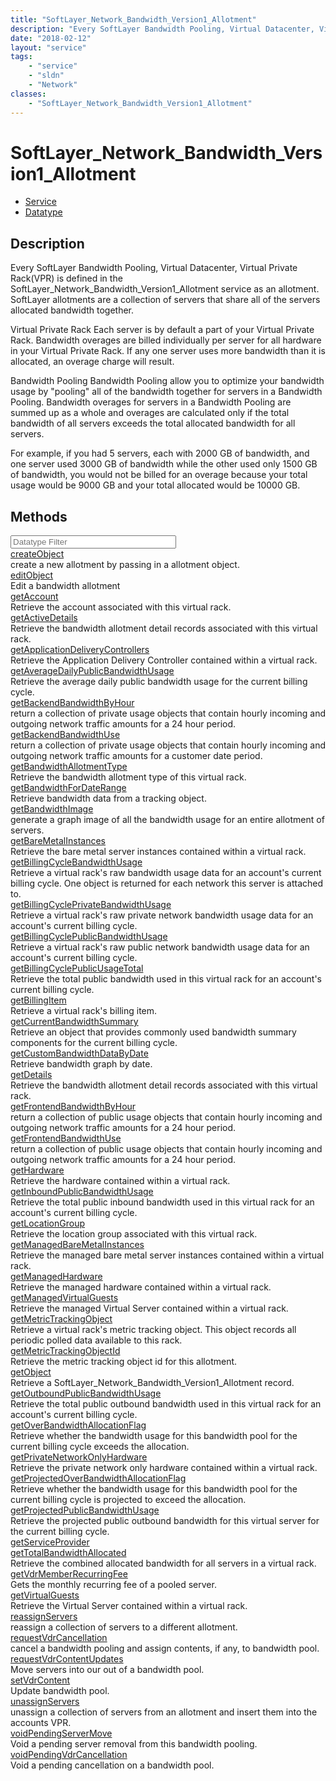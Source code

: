 ```yaml
---
title: "SoftLayer_Network_Bandwidth_Version1_Allotment"
description: "Every SoftLayer Bandwidth Pooling, Virtual Datacenter, Virtual Private Rack(VPR) is defined in the SoftLayer_Network_Ban... "
date: "2018-02-12"
layout: "service"
tags:
    - "service"
    - "sldn"
    - "Network"
classes:
    - "SoftLayer_Network_Bandwidth_Version1_Allotment"
---
```

# SoftLayer_Network_Bandwidth_Version1_Allotment
<div id='service-datatype'>
    <ul id='sldn-reference-tabs'>
    <li id='service'> <a href='/reference/services/SoftLayer_Network_Bandwidth_Version1_Allotment' >Service</a></li>    <li id='datatype'> <a href='/reference/datatypes/SoftLayer_Network_Bandwidth_Version1_Allotment' >Datatype</a></li>
    </ul>
</div>

## Description
Every SoftLayer Bandwidth Pooling, Virtual Datacenter, Virtual Private Rack(VPR) is defined in the SoftLayer_Network_Bandwidth_Version1_Allotment service as an allotment. SoftLayer allotments are a collection of servers that share all of the servers allocated bandwidth together. 

Virtual Private Rack Each server is by default a part of your Virtual Private Rack. Bandwidth overages are billed individually per server for all hardware in your Virtual Private Rack. If any one server uses more bandwidth than it is allocated, an overage charge will result. 

Bandwidth Pooling Bandwidth Pooling allow you to optimize your bandwidth usage by "pooling" all of the bandwidth together for servers in a Bandwidth Pooling. Bandwidth overages for servers in a Bandwidth Pooling are summed up as a whole and overages are calculated only if the total bandwidth of all servers exceeds the total allocated bandwidth for all servers. 

For example, if you had 5 servers, each with 2000 GB of bandwidth, and one server used 3000 GB of bandwidth while the other used only 1500 GB of bandwidth, you would not be billed for an overage because your total usage would be 9000 GB and your total allocated would be 10000 GB. 



        
<div id="properties" class="content">
    <h2>Methods</h2>
    <div class="view-filters">
        <div class="clearfix">
            <div class="search-input-box">
                <input placeholder="Datatype Filter" onkeyup="titleSearch(inputId='edit-combine', divId='method-div', elementClass='method-row')" 
                    type="text" id="edit-combine" value="" size="30" maxlength="128" class="form-text">
            </div>
        </div>
    </div>
    <div id="method-div">
            <div class="method-row">
                        <span class='view-field-title'><a href='/reference/services/SoftLayer_Network_Bandwidth_Version1_Allotment/createObject'> createObject</a> </span>
            <div class='views-field-body'>create a new allotment by passing in a allotment object.</div>
        </div>
            <div class="method-row">
                        <span class='view-field-title'><a href='/reference/services/SoftLayer_Network_Bandwidth_Version1_Allotment/editObject'> editObject</a> </span>
            <div class='views-field-body'>Edit a bandwidth allotment</div>
        </div>
            <div class="method-row">
                        <span class='view-field-title'><a href='/reference/services/SoftLayer_Network_Bandwidth_Version1_Allotment/getAccount'> getAccount</a> </span>
            <div class='views-field-body'>Retrieve the account associated with this virtual rack.</div>
        </div>
            <div class="method-row">
                        <span class='view-field-title'><a href='/reference/services/SoftLayer_Network_Bandwidth_Version1_Allotment/getActiveDetails'> getActiveDetails</a> </span>
            <div class='views-field-body'>Retrieve the bandwidth allotment detail records associated with this virtual rack.</div>
        </div>
            <div class="method-row">
                        <span class='view-field-title'><a href='/reference/services/SoftLayer_Network_Bandwidth_Version1_Allotment/getApplicationDeliveryControllers'> getApplicationDeliveryControllers</a> </span>
            <div class='views-field-body'>Retrieve the Application Delivery Controller contained within a virtual rack.</div>
        </div>
            <div class="method-row">
                        <span class='view-field-title'><a href='/reference/services/SoftLayer_Network_Bandwidth_Version1_Allotment/getAverageDailyPublicBandwidthUsage'> getAverageDailyPublicBandwidthUsage</a> </span>
            <div class='views-field-body'>Retrieve the average daily public bandwidth usage for the current billing cycle.</div>
        </div>
            <div class="method-row">
                        <span class='view-field-title'><a href='/reference/services/SoftLayer_Network_Bandwidth_Version1_Allotment/getBackendBandwidthByHour'> getBackendBandwidthByHour</a> </span>
            <div class='views-field-body'>return a collection of private usage objects that contain hourly incoming and outgoing network traffic amounts for a 24 hour period. </div>
        </div>
            <div class="method-row">
                        <span class='view-field-title'><a href='/reference/services/SoftLayer_Network_Bandwidth_Version1_Allotment/getBackendBandwidthUse'> getBackendBandwidthUse</a> </span>
            <div class='views-field-body'>return a collection of private usage objects that contain hourly incoming and outgoing network traffic amounts for a customer date period. </div>
        </div>
            <div class="method-row">
                        <span class='view-field-title'><a href='/reference/services/SoftLayer_Network_Bandwidth_Version1_Allotment/getBandwidthAllotmentType'> getBandwidthAllotmentType</a> </span>
            <div class='views-field-body'>Retrieve the bandwidth allotment type of this virtual rack.</div>
        </div>
            <div class="method-row">
                        <span class='view-field-title'><a href='/reference/services/SoftLayer_Network_Bandwidth_Version1_Allotment/getBandwidthForDateRange'> getBandwidthForDateRange</a> </span>
            <div class='views-field-body'>Retrieve bandwidth data from a tracking object.</div>
        </div>
            <div class="method-row">
                        <span class='view-field-title'><a href='/reference/services/SoftLayer_Network_Bandwidth_Version1_Allotment/getBandwidthImage'> getBandwidthImage</a> </span>
            <div class='views-field-body'>generate a graph image of all the bandwidth usage for an entire allotment of servers.</div>
        </div>
            <div class="method-row">
                        <span class='view-field-title'><a href='/reference/services/SoftLayer_Network_Bandwidth_Version1_Allotment/getBareMetalInstances'> getBareMetalInstances</a> </span>
            <div class='views-field-body'>Retrieve the bare metal server instances contained within a virtual rack.</div>
        </div>
            <div class="method-row">
                        <span class='view-field-title'><a href='/reference/services/SoftLayer_Network_Bandwidth_Version1_Allotment/getBillingCycleBandwidthUsage'> getBillingCycleBandwidthUsage</a> </span>
            <div class='views-field-body'>Retrieve a virtual rack's raw bandwidth usage data for an account's current billing cycle. One object is returned for each network this server is attached to.</div>
        </div>
            <div class="method-row">
                        <span class='view-field-title'><a href='/reference/services/SoftLayer_Network_Bandwidth_Version1_Allotment/getBillingCyclePrivateBandwidthUsage'> getBillingCyclePrivateBandwidthUsage</a> </span>
            <div class='views-field-body'>Retrieve a virtual rack's raw private network bandwidth usage data for an account's current billing cycle.</div>
        </div>
            <div class="method-row">
                        <span class='view-field-title'><a href='/reference/services/SoftLayer_Network_Bandwidth_Version1_Allotment/getBillingCyclePublicBandwidthUsage'> getBillingCyclePublicBandwidthUsage</a> </span>
            <div class='views-field-body'>Retrieve a virtual rack's raw public network bandwidth usage data for an account's current billing cycle.</div>
        </div>
            <div class="method-row">
                        <span class='view-field-title'><a href='/reference/services/SoftLayer_Network_Bandwidth_Version1_Allotment/getBillingCyclePublicUsageTotal'> getBillingCyclePublicUsageTotal</a> </span>
            <div class='views-field-body'>Retrieve the total public bandwidth used in this virtual rack for an account's current billing cycle.</div>
        </div>
            <div class="method-row">
                        <span class='view-field-title'><a href='/reference/services/SoftLayer_Network_Bandwidth_Version1_Allotment/getBillingItem'> getBillingItem</a> </span>
            <div class='views-field-body'>Retrieve a virtual rack's billing item.</div>
        </div>
            <div class="method-row">
                        <span class='view-field-title'><a href='/reference/services/SoftLayer_Network_Bandwidth_Version1_Allotment/getCurrentBandwidthSummary'> getCurrentBandwidthSummary</a> </span>
            <div class='views-field-body'>Retrieve an object that provides commonly used bandwidth summary components for the current billing cycle.</div>
        </div>
            <div class="method-row">
                        <span class='view-field-title'><a href='/reference/services/SoftLayer_Network_Bandwidth_Version1_Allotment/getCustomBandwidthDataByDate'> getCustomBandwidthDataByDate</a> </span>
            <div class='views-field-body'>Retrieve bandwidth graph by date.</div>
        </div>
            <div class="method-row">
                        <span class='view-field-title'><a href='/reference/services/SoftLayer_Network_Bandwidth_Version1_Allotment/getDetails'> getDetails</a> </span>
            <div class='views-field-body'>Retrieve the bandwidth allotment detail records associated with this virtual rack.</div>
        </div>
            <div class="method-row">
                        <span class='view-field-title'><a href='/reference/services/SoftLayer_Network_Bandwidth_Version1_Allotment/getFrontendBandwidthByHour'> getFrontendBandwidthByHour</a> </span>
            <div class='views-field-body'>return a collection of public usage objects that contain hourly incoming and outgoing network traffic amounts for a 24 hour period. </div>
        </div>
            <div class="method-row">
                        <span class='view-field-title'><a href='/reference/services/SoftLayer_Network_Bandwidth_Version1_Allotment/getFrontendBandwidthUse'> getFrontendBandwidthUse</a> </span>
            <div class='views-field-body'>return a collection of public usage objects that contain hourly incoming and outgoing network traffic amounts for a 24 hour period. </div>
        </div>
            <div class="method-row">
                        <span class='view-field-title'><a href='/reference/services/SoftLayer_Network_Bandwidth_Version1_Allotment/getHardware'> getHardware</a> </span>
            <div class='views-field-body'>Retrieve the hardware contained within a virtual rack.</div>
        </div>
            <div class="method-row">
                        <span class='view-field-title'><a href='/reference/services/SoftLayer_Network_Bandwidth_Version1_Allotment/getInboundPublicBandwidthUsage'> getInboundPublicBandwidthUsage</a> </span>
            <div class='views-field-body'>Retrieve the total public inbound bandwidth used in this virtual rack for an account's current billing cycle.</div>
        </div>
            <div class="method-row">
                        <span class='view-field-title'><a href='/reference/services/SoftLayer_Network_Bandwidth_Version1_Allotment/getLocationGroup'> getLocationGroup</a> </span>
            <div class='views-field-body'>Retrieve the location group associated with this virtual rack.</div>
        </div>
            <div class="method-row">
                        <span class='view-field-title'><a href='/reference/services/SoftLayer_Network_Bandwidth_Version1_Allotment/getManagedBareMetalInstances'> getManagedBareMetalInstances</a> </span>
            <div class='views-field-body'>Retrieve the managed bare metal server instances contained within a virtual rack.</div>
        </div>
            <div class="method-row">
                        <span class='view-field-title'><a href='/reference/services/SoftLayer_Network_Bandwidth_Version1_Allotment/getManagedHardware'> getManagedHardware</a> </span>
            <div class='views-field-body'>Retrieve the managed hardware contained within a virtual rack.</div>
        </div>
            <div class="method-row">
                        <span class='view-field-title'><a href='/reference/services/SoftLayer_Network_Bandwidth_Version1_Allotment/getManagedVirtualGuests'> getManagedVirtualGuests</a> </span>
            <div class='views-field-body'>Retrieve the managed Virtual Server contained within a virtual rack.</div>
        </div>
            <div class="method-row">
                        <span class='view-field-title'><a href='/reference/services/SoftLayer_Network_Bandwidth_Version1_Allotment/getMetricTrackingObject'> getMetricTrackingObject</a> </span>
            <div class='views-field-body'>Retrieve a virtual rack's metric tracking object. This object records all periodic polled data available to this rack.</div>
        </div>
            <div class="method-row">
                        <span class='view-field-title'><a href='/reference/services/SoftLayer_Network_Bandwidth_Version1_Allotment/getMetricTrackingObjectId'> getMetricTrackingObjectId</a> </span>
            <div class='views-field-body'>Retrieve the metric tracking object id for this allotment.</div>
        </div>
            <div class="method-row">
                        <span class='view-field-title'><a href='/reference/services/SoftLayer_Network_Bandwidth_Version1_Allotment/getObject'> getObject</a> </span>
            <div class='views-field-body'>Retrieve a SoftLayer_Network_Bandwidth_Version1_Allotment record.</div>
        </div>
            <div class="method-row">
                        <span class='view-field-title'><a href='/reference/services/SoftLayer_Network_Bandwidth_Version1_Allotment/getOutboundPublicBandwidthUsage'> getOutboundPublicBandwidthUsage</a> </span>
            <div class='views-field-body'>Retrieve the total public outbound bandwidth used in this virtual rack for an account's current billing cycle.</div>
        </div>
            <div class="method-row">
                        <span class='view-field-title'><a href='/reference/services/SoftLayer_Network_Bandwidth_Version1_Allotment/getOverBandwidthAllocationFlag'> getOverBandwidthAllocationFlag</a> </span>
            <div class='views-field-body'>Retrieve whether the bandwidth usage for this bandwidth pool for the current billing cycle exceeds the allocation.</div>
        </div>
            <div class="method-row">
                        <span class='view-field-title'><a href='/reference/services/SoftLayer_Network_Bandwidth_Version1_Allotment/getPrivateNetworkOnlyHardware'> getPrivateNetworkOnlyHardware</a> </span>
            <div class='views-field-body'>Retrieve the private network only hardware contained within a virtual rack.</div>
        </div>
            <div class="method-row">
                        <span class='view-field-title'><a href='/reference/services/SoftLayer_Network_Bandwidth_Version1_Allotment/getProjectedOverBandwidthAllocationFlag'> getProjectedOverBandwidthAllocationFlag</a> </span>
            <div class='views-field-body'>Retrieve whether the bandwidth usage for this bandwidth pool for the current billing cycle is projected to exceed the allocation.</div>
        </div>
            <div class="method-row">
                        <span class='view-field-title'><a href='/reference/services/SoftLayer_Network_Bandwidth_Version1_Allotment/getProjectedPublicBandwidthUsage'> getProjectedPublicBandwidthUsage</a> </span>
            <div class='views-field-body'>Retrieve the projected public outbound bandwidth for this virtual server for the current billing cycle.</div>
        </div>
            <div class="method-row">
                        <span class='view-field-title'><a href='/reference/services/SoftLayer_Network_Bandwidth_Version1_Allotment/getServiceProvider'> getServiceProvider</a> </span>
            <div class='views-field-body'></div>
        </div>
            <div class="method-row">
                        <span class='view-field-title'><a href='/reference/services/SoftLayer_Network_Bandwidth_Version1_Allotment/getTotalBandwidthAllocated'> getTotalBandwidthAllocated</a> </span>
            <div class='views-field-body'>Retrieve the combined allocated bandwidth for all servers in a virtual rack.</div>
        </div>
            <div class="method-row">
                        <span class='view-field-title'><a href='/reference/services/SoftLayer_Network_Bandwidth_Version1_Allotment/getVdrMemberRecurringFee'> getVdrMemberRecurringFee</a> </span>
            <div class='views-field-body'>Gets the monthly recurring fee of a pooled server.</div>
        </div>
            <div class="method-row">
                        <span class='view-field-title'><a href='/reference/services/SoftLayer_Network_Bandwidth_Version1_Allotment/getVirtualGuests'> getVirtualGuests</a> </span>
            <div class='views-field-body'>Retrieve the Virtual Server contained within a virtual rack.</div>
        </div>
            <div class="method-row">
                        <span class='view-field-title'><a href='/reference/services/SoftLayer_Network_Bandwidth_Version1_Allotment/reassignServers'> reassignServers</a> </span>
            <div class='views-field-body'>reassign a collection of servers to a different allotment.</div>
        </div>
            <div class="method-row">
                        <span class='view-field-title'><a href='/reference/services/SoftLayer_Network_Bandwidth_Version1_Allotment/requestVdrCancellation'> requestVdrCancellation</a> </span>
            <div class='views-field-body'>cancel a bandwidth pooling and assign contents, if any, to bandwidth pool.</div>
        </div>
            <div class="method-row">
                        <span class='view-field-title'><a href='/reference/services/SoftLayer_Network_Bandwidth_Version1_Allotment/requestVdrContentUpdates'> requestVdrContentUpdates</a> </span>
            <div class='views-field-body'>Move servers into our out of a bandwidth pool.</div>
        </div>
            <div class="method-row">
                        <span class='view-field-title'><a href='/reference/services/SoftLayer_Network_Bandwidth_Version1_Allotment/setVdrContent'> setVdrContent</a> </span>
            <div class='views-field-body'>Update bandwidth pool.</div>
        </div>
            <div class="method-row">
                        <span class='view-field-title'><a href='/reference/services/SoftLayer_Network_Bandwidth_Version1_Allotment/unassignServers'> unassignServers</a> </span>
            <div class='views-field-body'>unassign a collection of servers from an allotment and insert them into the accounts VPR.</div>
        </div>
            <div class="method-row">
                        <span class='view-field-title'><a href='/reference/services/SoftLayer_Network_Bandwidth_Version1_Allotment/voidPendingServerMove'> voidPendingServerMove</a> </span>
            <div class='views-field-body'>Void a pending server removal from this bandwidth pooling.</div>
        </div>
            <div class="method-row">
                        <span class='view-field-title'><a href='/reference/services/SoftLayer_Network_Bandwidth_Version1_Allotment/voidPendingVdrCancellation'> voidPendingVdrCancellation</a> </span>
            <div class='views-field-body'>Void a pending cancellation on a bandwidth pool.</div>
        </div>
        </div>
</div>

